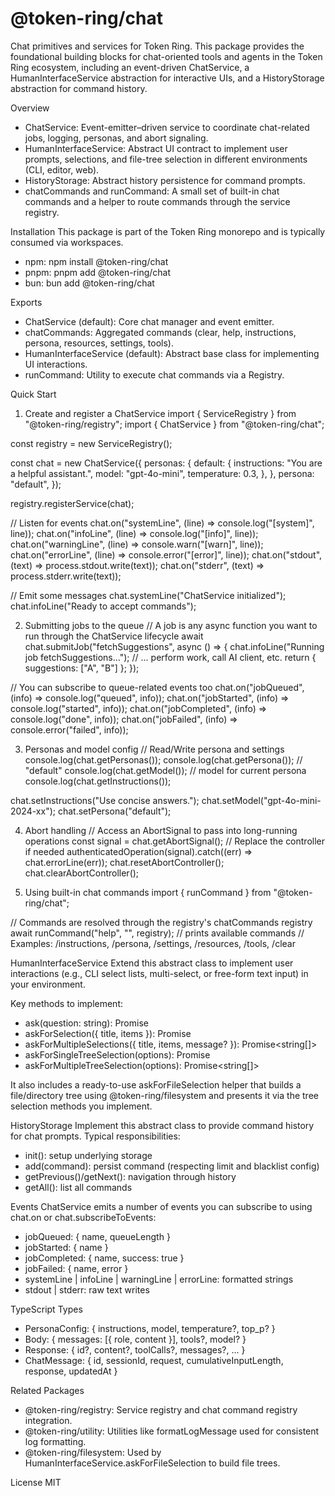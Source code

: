 @token-ring/chat
=================

Chat primitives and services for Token Ring. This package provides the foundational building blocks for chat-oriented tools and agents in the Token Ring ecosystem, including an event-driven ChatService, a HumanInterfaceService abstraction for interactive UIs, and a HistoryStorage abstraction for command history.

Overview
- ChatService: Event-emitter–driven service to coordinate chat-related jobs, logging, personas, and abort signaling.
- HumanInterfaceService: Abstract UI contract to implement user prompts, selections, and file-tree selection in different environments (CLI, editor, web).
- HistoryStorage: Abstract history persistence for command prompts.
- chatCommands and runCommand: A small set of built-in chat commands and a helper to route commands through the service registry.

Installation
This package is part of the Token Ring monorepo and is typically consumed via workspaces.
- npm: npm install @token-ring/chat
- pnpm: pnpm add @token-ring/chat
- bun: bun add @token-ring/chat

Exports
- ChatService (default): Core chat manager and event emitter.
- chatCommands: Aggregated commands (clear, help, instructions, persona, resources, settings, tools).
- HumanInterfaceService (default): Abstract base class for implementing UI interactions.
- runCommand: Utility to execute chat commands via a Registry.

Quick Start
1) Create and register a ChatService
import { ServiceRegistry } from "@token-ring/registry";
import { ChatService } from "@token-ring/chat";

const registry = new ServiceRegistry();

const chat = new ChatService({
  personas: {
    default: {
      instructions: "You are a helpful assistant.",
      model: "gpt-4o-mini",
      temperature: 0.3,
    },
  },
  persona: "default",
});

registry.registerService(chat);

// Listen for events
chat.on("systemLine", (line) => console.log("[system]", line));
chat.on("infoLine", (line) => console.log("[info]", line));
chat.on("warningLine", (line) => console.warn("[warn]", line));
chat.on("errorLine", (line) => console.error("[error]", line));
chat.on("stdout", (text) => process.stdout.write(text));
chat.on("stderr", (text) => process.stderr.write(text));

// Emit some messages
chat.systemLine("ChatService initialized");
chat.infoLine("Ready to accept commands");

2) Submitting jobs to the queue
// A job is any async function you want to run through the ChatService lifecycle
await chat.submitJob("fetchSuggestions", async () => {
  chat.infoLine("Running job fetchSuggestions...");
  // ... perform work, call AI client, etc.
  return { suggestions: ["A", "B"] };
});

// You can subscribe to queue-related events too
chat.on("jobQueued", (info) => console.log("queued", info));
chat.on("jobStarted", (info) => console.log("started", info));
chat.on("jobCompleted", (info) => console.log("done", info));
chat.on("jobFailed", (info) => console.error("failed", info));

3) Personas and model config
// Read/Write persona and settings
console.log(chat.getPersonas());
console.log(chat.getPersona()); // "default"
console.log(chat.getModel());   // model for current persona
console.log(chat.getInstructions());

chat.setInstructions("Use concise answers.");
chat.setModel("gpt-4o-mini-2024-xx");
chat.setPersona("default");

4) Abort handling
// Access an AbortSignal to pass into long-running operations
const signal = chat.getAbortSignal();
// Replace the controller if needed
authenticatedOperation(signal).catch((err) => chat.errorLine(err));
chat.resetAbortController();
chat.clearAbortController();

5) Using built-in chat commands
import { runCommand } from "@token-ring/chat";

// Commands are resolved through the registry's chatCommands registry
await runCommand("help", "", registry); // prints available commands
// Examples: /instructions, /persona, /settings, /resources, /tools, /clear

HumanInterfaceService
Extend this abstract class to implement user interactions (e.g., CLI select lists, multi-select, or free-form text input) in your environment.

Key methods to implement:
- ask(question: string): Promise<string>
- askForSelection({ title, items }): Promise<string>
- askForMultipleSelections({ title, items, message? }): Promise<string[]>
- askForSingleTreeSelection(options): Promise<string>
- askForMultipleTreeSelection(options): Promise<string[]>

It also includes a ready-to-use askForFileSelection helper that builds a file/directory tree using @token-ring/filesystem and presents it via the tree selection methods you implement.

HistoryStorage
Implement this abstract class to provide command history for chat prompts. Typical responsibilities:
- init(): setup underlying storage
- add(command): persist command (respecting limit and blacklist config)
- getPrevious()/getNext(): navigation through history
- getAll(): list all commands

Events
ChatService emits a number of events you can subscribe to using chat.on or chat.subscribeToEvents:
- jobQueued: { name, queueLength }
- jobStarted: { name }
- jobCompleted: { name, success: true }
- jobFailed: { name, error }
- systemLine | infoLine | warningLine | errorLine: formatted strings
- stdout | stderr: raw text writes

TypeScript Types
- PersonaConfig: { instructions, model, temperature?, top_p? }
- Body: { messages: [{ role, content }], tools?, model? }
- Response: { id?, content?, toolCalls?, messages?, ... }
- ChatMessage: { id, sessionId, request, cumulativeInputLength, response, updatedAt }

Related Packages
- @token-ring/registry: Service registry and chat command registry integration.
- @token-ring/utility: Utilities like formatLogMessage used for consistent log formatting.
- @token-ring/filesystem: Used by HumanInterfaceService.askForFileSelection to build file trees.

License
MIT

